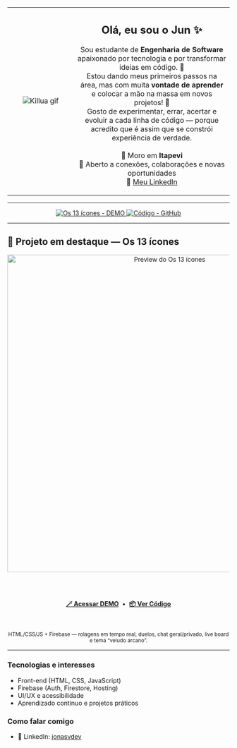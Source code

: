 <div align="center">

<table>
  <tr>
    <td width="30%" align="center">
      <img src="https://i.pinimg.com/736x/c9/3a/bc/c93abcb1ec544ad2cfc8cf4bae609d0e.jpg" alt="Killua gif">
    </td>
    <td width="70%" align="center">
      <h2>Olá, eu sou o Jun ✨</h2>
      <p>
        Sou estudante de <strong>Engenharia de Software</strong> apaixonado por tecnologia e por transformar ideias em código. 🧠<br>
        Estou dando meus primeiros passos na área, mas com muita <strong>vontade de aprender</strong> e colocar a mão na massa em novos projetos! 🚀<br>
        Gosto de experimentar, errar, acertar e evoluir a cada linha de código — porque acredito que é assim que se constrói experiência de verdade.<br><br>
        📍 Moro em <strong>Itapevi</strong><br>
        🤝 Aberto a conexões, colaborações e novas oportunidades<br>
        🔗 <a href="https://www.linkedin.com/in/jonasvdev/">Meu LinkedIn</a>
      </p>
    </td>
  </tr>
</table>

</div>

---

<!-- CTA central com botões -->
<p align="center">
  <!-- DEMO -->
  <a href="https://rpg-dados-9c3a9.web.app" target="_blank">
    <img
      src="https://img.shields.io/badge/🪄%20Os%2013%20ícones%20-%20DEMO-?style=for-the-badge&labelColor=2b0e17&color=f0c23e"
      alt="Os 13 ícones - DEMO"
    />
  </a>
  <!-- REPO -->
  <a href="https://github.com/devjunjj/os-13-icones" target="_blank">
    <img
      src="https://img.shields.io/badge/📦%20Código%20no%20GitHub-VER%20REPO-?style=for-the-badge&labelColor=1a0b13&color=3b1624"
      alt="Código - GitHub"
    />
  </a>
</p>

---

## 👾 Projeto em destaque — Os 13 ícones

<div align="center">

<!-- Se tiver um print, troque o src abaixo pelo caminho do seu arquivo -->
<img src="https://raw.githubusercontent.com/devjunj/os-13-icones/main/preview.png" alt="Preview do Os 13 ícones" width="720" />

<br/><br/>

<a href="https://rpg-dados-9c3a9.web.app" target="_blank"><b>🪄 Acessar DEMO</b></a>
&nbsp;•&nbsp;
<a href="https://github.com/devjunj/os-13-icones" target="_blank"><b>📦 Ver Código</b></a>

<br/><br/>
<sub>HTML/CSS/JS + Firebase — rolagens em tempo real, duelos, chat geral/privado, live board e tema “veludo arcano”.</sub>

</div>

---

### Tecnologias e interesses
- Front-end (HTML, CSS, JavaScript)
- Firebase (Auth, Firestore, Hosting)
- UI/UX e acessibilidade
- Aprendizado contínuo e projetos práticos

### Como falar comigo
- 🔗 LinkedIn: <a href="https://www.linkedin.com/in/jonasvdev/">jonasvdev</a>

